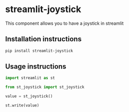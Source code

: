 # streamlit-joystick

This component allows you to have a joystick in streamlit

## Installation instructions 

```sh
pip install streamlit-joystick
```

## Usage instructions

```python
import streamlit as st

from st_joystick import st_joystick

value = st_joystick()

st.write(value)

